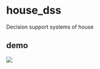 # house_dss
 Decision support systems of house


## demo
![](https://im2.ezgif.com/tmp/ezgif-2-de013d3f2fd3.gif)